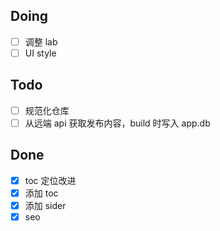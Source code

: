 ## Doing
- [ ] 调整 lab
- [ ] UI style

## Todo
- [ ] 规范化仓库
- [ ] 从远端 api 获取发布内容，build 时写入 app.db

## Done
- [x] toc 定位改进
- [x] 添加 toc
- [x] 添加 sider
- [x] seo